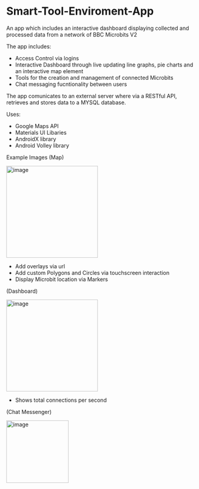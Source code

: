 # Smart-Tool-Enviroment-App
An app which includes an interactive dashboard displaying collected and processed data from a network of BBC Microbits V2

The app includes:
  - Access Control via logins
  - Interactive Dashboard through live updating line graphs, pie charts and an interactive map element
  - Tools for the creation and management of connected Microbits
  - Chat messaging fucntionality between users

The app comunicates to an external server where via a RESTful API, retrieves and stores data to a MYSQL database.

Uses:
 - Google Maps API
 - Materials UI Libaries
 - AndroidX library
 - Android Volley library

Example Images
(Map)

<img width="241" alt="image" src="https://user-images.githubusercontent.com/61750390/158037474-7849f577-d6ce-43a8-ad03-d1cc4adf74d5.png">


  - Add overlays via url
  - Add custom Polygons and Circles via touchscreen interaction
  - Display Microbit location via Markers
 
(Dashboard)

<img width="241" alt="image" src="https://user-images.githubusercontent.com/61750390/158037599-f2c539df-fbb2-4613-845a-6b1f6ec8f084.png">


  - Shows total connections per second
 
(Chat Messenger)


<img width="164" alt="image" src="https://user-images.githubusercontent.com/61750390/158037624-7295d05e-8726-4ac8-87d5-8647ffe5c390.png">

